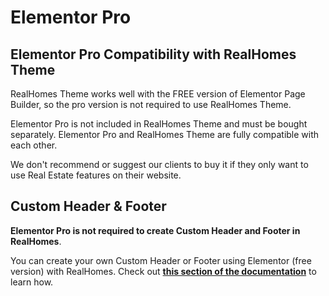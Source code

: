 # Elementor Pro

## Elementor Pro Compatibility with RealHomes Theme

RealHomes Theme works well with the FREE version of Elementor Page Builder, so the pro version is not required to use RealHomes Theme.

Elementor Pro is not included in RealHomes Theme and must be bought separately. Elementor Pro and RealHomes Theme are fully compatible with each other.

We don't recommend or suggest our clients to buy it if they only want to use Real Estate features on their website.

## Custom Header & Footer

**Elementor Pro is not required to create Custom Header and Footer in RealHomes**.

You can create your own Custom Header or Footer using Elementor (free version) with RealHomes. Check out <strong><a href="https://realhomes.io/documentation/custom-header-footer-elementor/">this section of the documentation</a></strong> to learn how.